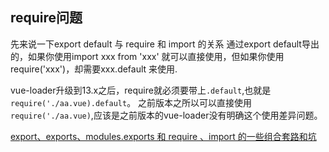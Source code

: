 ## require问题

先来说一下export default 与 require 和 import 的关系
通过export default导出的，如果你使用import xxx from 'xxx' 就可以直接使用，但如果你使用require('xxx')，却需要xxx.default 来使用.

vue-loader升级到13.x之后，require就必须要带上`.default`,也就是`require('./aa.vue).default`。
之前版本之所以可以直接使用`require('./aa.vue)`,应该是之前版本的vue-loader没有明确这个使用差异问题。

[export、exports、modules.exports 和 require 、import 的一些组合套路和坑](https://www.cnblogs.com/CyLee/p/5836069.html)